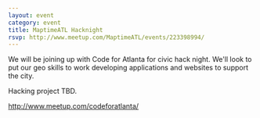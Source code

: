 ```yaml
---
layout: event
category: event
title: MaptimeATL Hacknight
rsvp: http://www.meetup.com/MaptimeATL/events/223398994/
---
```


We will be joining up with Code for Atlanta for civic hack night.  We'll look to put our geo skills to work developing applications and websites to support the city.

Hacking project TBD.

http://www.meetup.com/codeforatlanta/ 